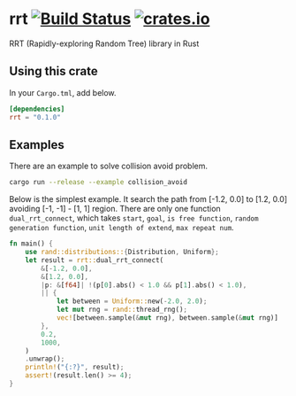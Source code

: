 # rrt [![Build Status](https://img.shields.io/github/workflow/status/openrr/rrt/CI/main)](https://github.com/openrr/rrt/actions)  [![crates.io](https://img.shields.io/crates/v/rrt.svg)](https://crates.io/crates/rrt)

RRT (Rapidly-exploring Random Tree) library in Rust

## Using this crate

In your `Cargo.tml`, add below.

```toml
[dependencies]
rrt = "0.1.0"
```

## Examples

There are an example to solve collision avoid problem.

```bash
cargo run --release --example collision_avoid
```

Below is the simplest example.
It search the path from [-1.2, 0.0] to [1.2, 0.0] avoiding [-1, -1] - [1, 1] region.
There are only one function `dual_rrt_connect`, which takes `start`, `goal`,
`is free function`, `random generation function`, `unit length of extend`, `max repeat num`.

```rust
fn main() {
    use rand::distributions::{Distribution, Uniform};
    let result = rrt::dual_rrt_connect(
        &[-1.2, 0.0],
        &[1.2, 0.0],
        |p: &[f64]| !(p[0].abs() < 1.0 && p[1].abs() < 1.0),
        || {
            let between = Uniform::new(-2.0, 2.0);
            let mut rng = rand::thread_rng();
            vec![between.sample(&mut rng), between.sample(&mut rng)]
        },
        0.2,
        1000,
    )
    .unwrap();
    println!("{:?}", result);
    assert!(result.len() >= 4);
}
```
